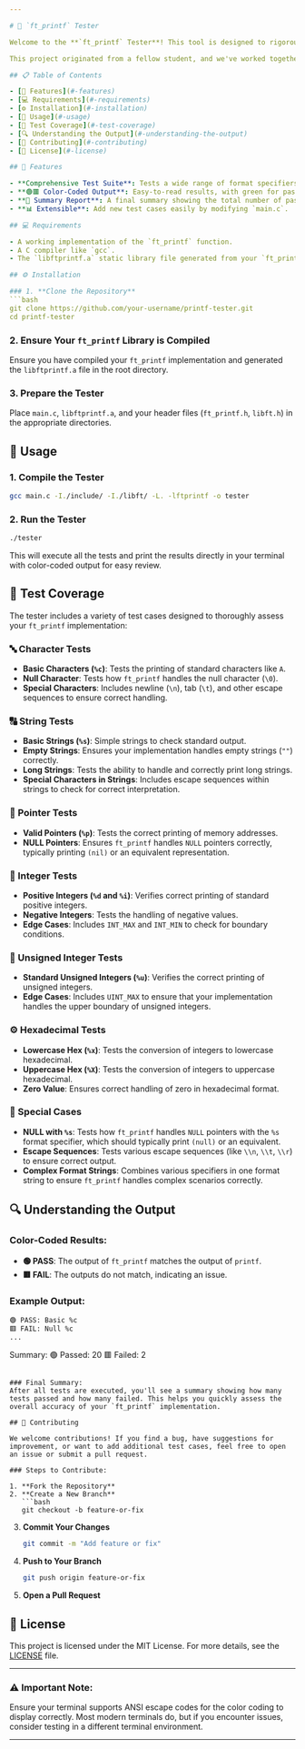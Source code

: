```yaml
---

# 🎯 `ft_printf` Tester

Welcome to the **`ft_printf` Tester**! This tool is designed to rigorously test your custom implementation of the `ft_printf` function against the standard `printf` function. With comprehensive test cases, color-coded output, and a detailed summary, this tester ensures your implementation is accurate and reliable.

This project originated from a fellow student, and we've worked together to improve it further. We hope it serves as a valuable resource for others in their journey with `ft_printf`.

## 📋 Table of Contents

- [🎯 Features](#-features)
- [💻 Requirements](#-requirements)
- [⚙️ Installation](#-installation)
- [🚀 Usage](#-usage)
- [🧪 Test Coverage](#-test-coverage)
- [🔍 Understanding the Output](#-understanding-the-output)
- [🤝 Contributing](#-contributing)
- [📄 License](#-license)

## 🎯 Features

- **Comprehensive Test Suite**: Tests a wide range of format specifiers and edge cases to ensure your `ft_printf` behaves as expected.
- **🟢🟥 Color-Coded Output**: Easy-to-read results, with green for passed tests 🟢 and red for failed tests 🟥.
- **📝 Summary Report**: A final summary showing the total number of passed and failed tests.
- **📊 Extensible**: Add new test cases easily by modifying `main.c`.

## 💻 Requirements

- A working implementation of the `ft_printf` function.
- A C compiler like `gcc`.
- The `libftprintf.a` static library file generated from your `ft_printf` implementation.

## ⚙️ Installation

### 1. **Clone the Repository**
```bash
git clone https://github.com/your-username/printf-tester.git
cd printf-tester
```

### 2. **Ensure Your `ft_printf` Library is Compiled**
Ensure you have compiled your `ft_printf` implementation and generated the `libftprintf.a` file in the root directory.

### 3. **Prepare the Tester**
Place `main.c`, `libftprintf.a`, and your header files (`ft_printf.h`, `libft.h`) in the appropriate directories.

## 🚀 Usage

### 1. **Compile the Tester**
```bash
gcc main.c -I./include/ -I./libft/ -L. -lftprintf -o tester
```

### 2. **Run the Tester**
```bash
./tester
```

This will execute all the tests and print the results directly in your terminal with color-coded output for easy review.

## 🧪 Test Coverage

The tester includes a variety of test cases designed to thoroughly assess your `ft_printf` implementation:

### 🔤 Character Tests
- **Basic Characters (`%c`)**: Tests the printing of standard characters like `A`.
- **Null Character**: Tests how `ft_printf` handles the null character (`\0`).
- **Special Characters**: Includes newline (`\n`), tab (`\t`), and other escape sequences to ensure correct handling.

### 🔠 String Tests
- **Basic Strings (`%s`)**: Simple strings to check standard output.
- **Empty Strings**: Ensures your implementation handles empty strings (`""`) correctly.
- **Long Strings**: Tests the ability to handle and correctly print long strings.
- **Special Characters in Strings**: Includes escape sequences within strings to check for correct interpretation.

### 🔗 Pointer Tests
- **Valid Pointers (`%p`)**: Tests the correct printing of memory addresses.
- **NULL Pointers**: Ensures `ft_printf` handles `NULL` pointers correctly, typically printing `(nil)` or an equivalent representation.

### 🔢 Integer Tests
- **Positive Integers (`%d` and `%i`)**: Verifies correct printing of standard positive integers.
- **Negative Integers**: Tests the handling of negative values.
- **Edge Cases**: Includes `INT_MAX` and `INT_MIN` to check for boundary conditions.

### 🔣 Unsigned Integer Tests
- **Standard Unsigned Integers (`%u`)**: Verifies the correct printing of unsigned integers.
- **Edge Cases**: Includes `UINT_MAX` to ensure that your implementation handles the upper boundary of unsigned integers.

### ⚙️ Hexadecimal Tests
- **Lowercase Hex (`%x`)**: Tests the conversion of integers to lowercase hexadecimal.
- **Uppercase Hex (`%X`)**: Tests the conversion of integers to uppercase hexadecimal.
- **Zero Value**: Ensures correct handling of zero in hexadecimal format.

### 🧩 Special Cases
- **NULL with `%s`**: Tests how `ft_printf` handles `NULL` pointers with the `%s` format specifier, which should typically print `(null)` or an equivalent.
- **Escape Sequences**: Tests various escape sequences (like `\\n`, `\\t`, `\\r`) to ensure correct output.
- **Complex Format Strings**: Combines various specifiers in one format string to ensure `ft_printf` handles complex scenarios correctly.

## 🔍 Understanding the Output

### Color-Coded Results:
- **🟢 PASS**: The output of `ft_printf` matches the output of `printf`.
- **🟥 FAIL**: The outputs do not match, indicating an issue.

### Example Output:
```bash
🟢 PASS: Basic %c
🟥 FAIL: Null %c
...
```

Summary:
🟢 Passed: 20
🟥 Failed: 2
```

### Final Summary:
After all tests are executed, you'll see a summary showing how many tests passed and how many failed. This helps you quickly assess the overall accuracy of your `ft_printf` implementation.

## 🤝 Contributing

We welcome contributions! If you find a bug, have suggestions for improvement, or want to add additional test cases, feel free to open an issue or submit a pull request.

### Steps to Contribute:

1. **Fork the Repository**
2. **Create a New Branch**
   ```bash
   git checkout -b feature-or-fix
   ```
3. **Commit Your Changes**
   ```bash
   git commit -m "Add feature or fix"
   ```
4. **Push to Your Branch**
   ```bash
   git push origin feature-or-fix
   ```
5. **Open a Pull Request**

## 📄 License

This project is licensed under the MIT License. For more details, see the [LICENSE](LICENSE) file.

---

### ⚠️ **Important Note**:
Ensure your terminal supports ANSI escape codes for the color coding to display correctly. Most modern terminals do, but if you encounter issues, consider testing in a different terminal environment.

---
